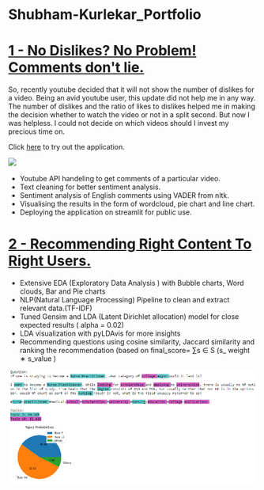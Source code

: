 # Shubham-Kurlekar_Portfolio

# [1 - No Dislikes? No Problem! Comments don't lie.](https://github.com/shubhamk8597/alternative_youtube_dislikes)

So, recently youtube decided that it will not show the number of dislikes for a video. Being an avid youtube user, this update did not help me in any way. The number of dislikes and the ratio of likes to dislikes helped me in making the decision whether to watch the video or not in a split second. But now I was helpless. I could not decide on which videos should I invest my precious time on.

Click [here](https://share.streamlit.io/shubhamk8597/alternative_youtube_dislikes/main/yt_comment_nlp.py) to try out the application.

![](Images/yt_dislike_problem.gif)

* Youtube API handeling to get comments of a particular video.
* Text cleaning for better sentiment analysis.
* Sentiment analysis of English comments using VADER from nltk.
* Visualising the results in the form of wordcloud, pie chart and line chart.
* Deploying the application on streamlit for public use. 


# [2 - Recommending Right Content To Right Users.](https://github.com/shubhamk8597/Project---Recommending-Right-Content-To-Right-Users/blob/main/README.md)

* Extensive EDA (Exploratory Data Analysis ) with Bubble charts, Word clouds, Bar and Pie charts
* NLP(Natural Language Processing) Pipeline to clean and extract relevant data.(TF-IDF)
* Tuned Gensim and LDA (Latent Dirichlet allocation) model for close expected results ( alpha = 0.02)
* LDA visualization with pyLDAvis for more insights
* Recommending questions using cosine similarity, Jaccard similarity and ranking the recommendation (based on final_score= ∑s ∈ S (s_ weight ∗ s_value )

![](Images/19.png)
